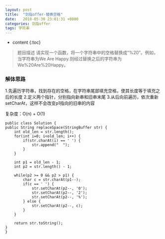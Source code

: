 ```yaml
---
layout: post
title:  "剑指offer-替换空格"
date:   2018-05-30 23:01:31 +0800
categories: 剑指offer 
tags: 字符串
---
```


* content
{:toc}

> 题目描述
请实现一个函数，将一个字符串中的空格替换成“%20”。例如，当字符串为We Are Happy.则经过替换之后的字符串为We%20Are%20Happy。

### 解体思路
1.先遍历字符串，找到存在的空格，在字符串尾部填充空格，使其长度等于填充之后的长度
2.定义两个指针，分别指向新串和旧串末尾
3.从后向前遍历，依次重新setCharAt，这样不会改变p1指向的旧串的内容

复杂度：O(n) + O(1)

    public class Solution {
    public String replaceSpace(StringBuffer str) {
        int old_len = str.length();
    	for(int i=0; i<old_len; i++) {
            if(str.charAt(i) == ' ') {
                str.append("  ");
            }
        }
        
        int p1 = old_len - 1;
        int p2 = str.length() - 1;
        
        while(p2 >= 0 && p2 > p1) {
            char c = str.charAt(p1--);
            if(c == ' ') {
                str.setCharAt(p2--, '0');
                str.setCharAt(p2--, '2');
                str.setCharAt(p2--, '%');
            } else {
                str.setCharAt(p2--, c);
            }
        }
        
        return str.toString();
    }
    }




